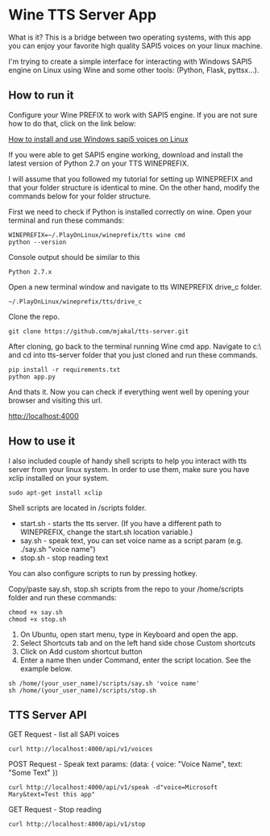 # Wine TTS Server App

What is it? This is a bridge between two operating systems, with this app you can enjoy your favorite high quality SAPI5 voices on your linux machine.

I'm trying to create a simple interface for interacting with Windows SAPI5 engine on Linux using Wine and some other tools: (Python, Flask, pyttsx...).

## How to run it

Configure your Wine PREFIX to work with SAPI5 engine. If you are not sure how to do that, click on the link below:

[How to install and use Windows sapi5 voices on Linux](https://github.com/mjakal/sapi5_on_linux)

If you were able to get SAPI5 engine working, download and install the latest version of Python 2.7 on your TTS WINEPREFIX.

I will assume that you followed my tutorial for setting up WINEPREFIX and that your folder structure is identical to mine. On the other hand, modify the commands below for your folder structure.

First we need to check if Python is installed correctly on wine. Open your terminal and run these commands:

```
WINEPREFIX=~/.PlayOnLinux/wineprefix/tts wine cmd
python --version
```

Console output should be similar to this

```
Python 2.7.x
```

Open a new terminal window and navigate to tts WINEPREFIX drive_c folder.

```
~/.PlayOnLinux/wineprefix/tts/drive_c
```

Clone the repo.

```
git clone https://github.com/mjakal/tts-server.git
```

After cloning, go back to the terminal running Wine cmd app. Navigate to c:\ and cd into tts-server folder that you just cloned and run these commands.

```
pip install -r requirements.txt
python app.py
```

And thats it. Now you can check if everything went well by opening your browser and visiting this url.

[http://localhost:4000](http://localhost:4000)

## How to use it

I also included couple of handy shell scripts to help you interact with tts server from your linux system. In order to use them, make sure you have xclip installed on your system.

```
sudo apt-get install xclip
```

Shell scripts are located in /scripts folder.

* start.sh - starts the tts server. (If you have a different path to WINEPREFIX, change the start.sh location variable.)
* say.sh - speak text, you can set voice name as a script param (e.g. ./say.sh "voice name")
* stop.sh - stop reading text

You can also configure scripts to run by pressing hotkey. 

Copy/paste say.sh, stop.sh scripts from the repo to your /home/scripts folder and run these commands:

```
chmod +x say.sh
chmod +x stop.sh
```

1. On Ubuntu, open start menu, type in Keyboard and open the app.
2. Select Shortcuts tab and on the left hand side chose Custom shortcuts
3. Click on Add custom shortcut button
4. Enter a name then under Command, enter the script location. See the example below.

```
sh /home/(your_user_name)/scripts/say.sh 'voice name'
sh /home/(your_user_name)/scripts/stop.sh
```

## TTS Server API

GET Request - list all SAPI voices

```
curl http://localhost:4000/api/v1/voices
```

POST Request - Speak text params: (data: { voice: "Voice Name", text: "Some Text" })

```
curl http://localhost:4000/api/v1/speak -d"voice=Microsoft Mary&text=Test this app"
```

GET Request - Stop reading

```
curl http://localhost:4000/api/v1/stop
```
